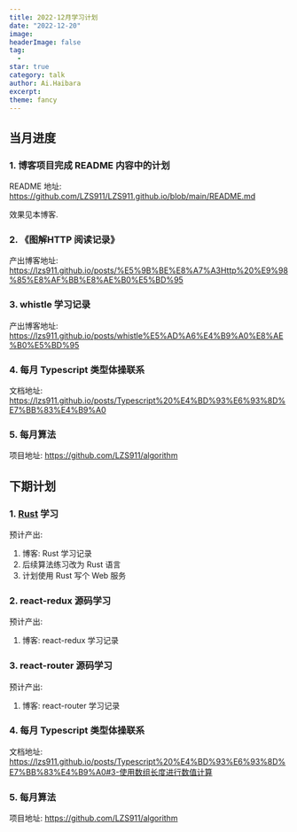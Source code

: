 ```yaml
---
title: 2022-12月学习计划
date: "2022-12-20"
image: 
headerImage: false
tag:
  -
star: true
category: talk
author: Ai.Haibara
excerpt: 
theme: fancy
---
```


## 当月进度

### 1. 博客项目完成 README 内容中的计划

README 地址: <https://github.com/LZS911/LZS911.github.io/blob/main/README.md>

效果见本博客.

### 2. 《图解HTTP 阅读记录》

产出博客地址: <https://lzs911.github.io/posts/%E5%9B%BE%E8%A7%A3Http%20%E9%98%85%E8%AF%BB%E8%AE%B0%E5%BD%95>

### 3. whistle 学习记录

产出博客地址: <https://lzs911.github.io/posts/whistle%E5%AD%A6%E4%B9%A0%E8%AE%B0%E5%BD%95>

### 4. 每月 Typescript 类型体操联系

文档地址: <https://lzs911.github.io/posts/Typescript%20%E4%BD%93%E6%93%8D%E7%BB%83%E4%B9%A0>

### 5. 每月算法

项目地址: <https://github.com/LZS911/algorithm>

## 下期计划

### 1. [Rust](https://www.rust-lang.org/) 学习

预计产出:

1. 博客: Rust 学习记录
2. 后续算法练习改为 Rust 语言
3. 计划使用 Rust 写个 Web 服务

### 2. react-redux 源码学习

预计产出:

1. 博客: react-redux 学习记录

### 3. react-router 源码学习

预计产出:

1. 博客: react-router 学习记录

### 4. 每月 Typescript 类型体操联系

文档地址: <https://lzs911.github.io/posts/Typescript%20%E4%BD%93%E6%93%8D%E7%BB%83%E4%B9%A0#3-使用数组长度进行数值计算>

### 5. 每月算法

项目地址: <https://github.com/LZS911/algorithm>
